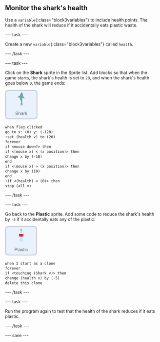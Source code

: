 ## Monitor the shark's health

Use a `variable`{:class="block3variables"} to include health points. The health of the shark will reduce if it accidentally eats plastic waste.

--- task ---

Create a new `variable`{:class="block3variables"} called `health`.

--- /task ---

--- task ---

Click on the **Shark** sprite in the Sprite list. Add blocks so that when the game starts, the shark's health is set to `20`, and when the shark's health goes below `0`, the game ends:

![shark sprite](images/shark-sprite.png)

```blocks3
when flag clicked
go to x: (0) y: (-120)
+set (health v) to (20)
forever
if <mouse down?> then
if <(mouse x) < (x position)> then
change x by (-10)
end
if <(mouse x) > (x position)> then
change x by (10)
end
+if <(health) < (0)> then
stop (all v)
```

--- /task ---

--- task ---

Go back to the **Plastic** sprite. Add some code to reduce the shark's health by `-5` if it accidentally eats any of the plastic:

![plastic sprite](images/plastic-sprite.png)

```blocks3
when I start as a clone
forever
if <touching (Shark v)> then
change (health v) by (-5)
delete this clone
```

--- /task ---

--- task ---

Run the program again to test that the health of the shark reduces if it eats plastic.

--- /task ---

--- save ---
